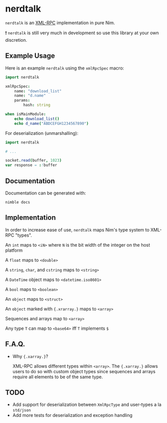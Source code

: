 # nerdtalk

`nerdtalk` is an [XML-RPC](http://xmlrpc.com/) implementation in pure Nim.

❗ `nerdtalk` is still very much in development so use this
library at your own discretion.

## Example Usage

Here is an example `nerdtalk` using the `xmlRpcSpec` macro:

```nim
import nerdtalk

xmlRpcSpec:
    name: "download_list"
    name: "d.name"
    params:
        hash: string

when isMainModule:
    echo download_list()
    echo d_name("ABDCEFGH1234567890")
```

For deserialization (unmarshalling):

```nim
import nerdtalk

# ...

socket.read(buffer, 1023)
var response = :!buffer
```

## Documentation

Documentation can be generated with:

`nimble docs`

## Implementation

In order to increase ease of use, `nerdtalk` maps Nim's type system
to XML-RPC "types".

An `int` maps to `<iN>` where `N` is the bit width of the integer on the host platform

A `float` maps to `<double>`

A `string`, `char`, and `cstring` maps to `<string>`

A `DateTime` object maps to `<datetime.iso8601>`

A `bool` maps to `<boolean>`

An `object` maps to `<struct>`

An `object` marked with  `{.xrarray.}` maps to `<array>`

Sequences and arrays map to `<array>`

Any type `T` can map to `<base64>` iff `T` implements `$`

## F.A.Q.

* Why `{.xarray.}`?

    XML-RPC allows different types within `<array>`.
    The `{.xarray.}` allows users to do so with custom
    object types since sequences and arrays require all
    elements to be of the same type.

## TODO

* Add support for deserialization between `XmlRpcType` and user-types a la `std/json`
* Add more tests for deserialization and exception handling
